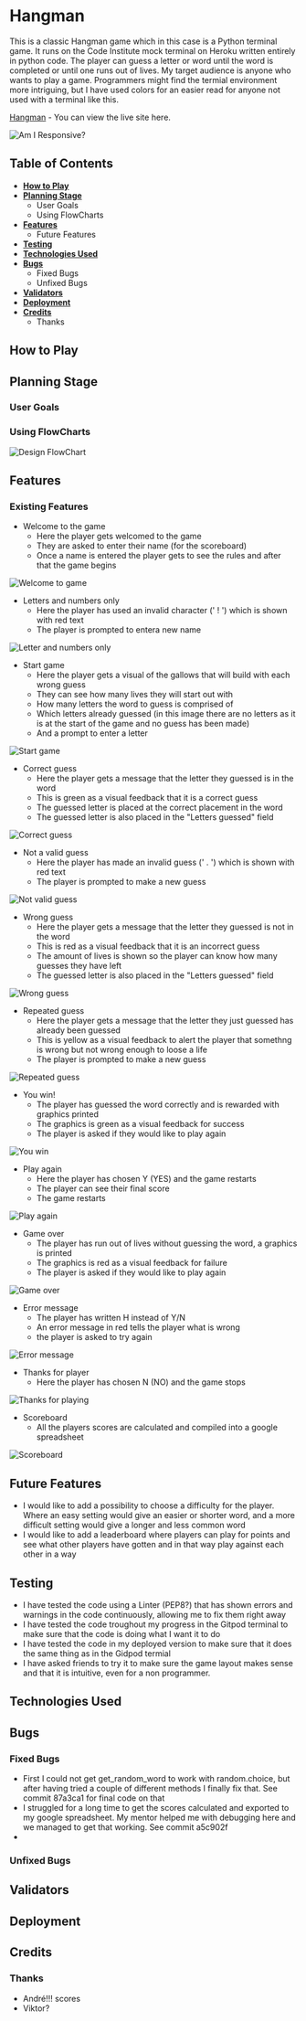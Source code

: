 # **Hangman**
This is a classic Hangman game which in this case is a Python terminal game. It runs on the Code Institute mock terminal on Heroku written entirely in python code.
The player can guess a letter or word until the word is completed or until one runs out of lives.
My target audience is anyone who wants to play a game. Programmers might find the termial environment more intriguing, but I have used colors for an easier read for anyone not used with a terminal like this. 

[Hangman](https://pp3-hangman1.herokuapp.com/) - You can view the live site here. 

![Am I Responsive?](https://github.com/Krnsand/pp3-hangman/blob/main/assets/images/am_i_responsive.png) 

## **Table of Contents**
 * [**How to Play**](#how-to-play)
 * [**Planning Stage**](#planning-stage)
   * User Goals
   * Using FlowCharts
 * [**Features**](#features)
   * Future Features
 * [**Testing**](#testing)
 * [**Technologies Used**](#technologies-used)
 * [**Bugs**](#bugs)
   * Fixed Bugs
   * Unfixed Bugs
 * [**Validators**](#validators)
 * [**Deployment**](#deployment)
 * [**Credits**](#credits)
   * Thanks

 ## **How to Play**

 ## **Planning Stage**

 ### **User Goals**

 ### **Using FlowCharts**
 ![Design FlowChart](https://github.com/Krnsand/pp3-hangman/blob/main/assets/images/flowchart.png)

 ## **Features**

 ### **Existing Features**
 * Welcome to the game
    * Here the player gets welcomed to the game
    * They are asked to enter their name (for the scoreboard)
    * Once a name is entered the player gets to see the rules and after that the game begins

![Welcome to game](https://github.com/Krnsand/pp3-hangman/blob/main/assets/images/welcome_user.png)

* Letters and numbers only
    * Here the player has used an invalid character (' ! ') which is shown with red text
    * The player is prompted to entera new name

![Letter and numbers only](https://github.com/Krnsand/pp3-hangman/blob/main/assets/images/lets_and_numbs.png)

 * Start game
    * Here the player gets a visual of the gallows that will build with each wrong guess
    * They can see how many lives they will start out with
    * How many letters the word to guess is comprised of
    * Which letters already guessed (in this image there are no letters as it is at the start of the game and no guess has been made)
    * And a prompt to enter a letter

![Start game](https://github.com/Krnsand/pp3-hangman/blob/main/assets/images/start_game.png)

 * Correct guess
    * Here the player gets a message that the letter they guessed is in the word
    * This is green as a visual feedback that it is a correct guess
    * The guessed letter is placed at the correct placement in the word
    * The guessed letter is also placed in the "Letters guessed" field

![Correct guess](https://github.com/Krnsand/pp3-hangman/blob/main/assets/images/correct_guess.png)

 * Not a valid guess
    * Here the player has made an invalid guess (' . ') which is shown with red text
    * The player is prompted to make a new guess

![Not valid guess](https://github.com/Krnsand/pp3-hangman/blob/main/assets/images/not_valid.png)

* Wrong guess
    * Here the player gets a message that the letter they guessed is not in the word
    * This is red as a visual feedback that it is an incorrect guess
    * The amount of lives is shown so the player can know how many guesses they have left
    * The guessed letter is also placed in the "Letters guessed" field

![Wrong guess](https://github.com/Krnsand/pp3-hangman/blob/main/assets/images/wrong_guess.png)

* Repeated guess
    * Here the player gets a message that the letter they just guessed has already been guessed
    * This is yellow as a visual feedback to alert the player that somethng is wrong but not wrong enough to loose a life
    * The player is prompted to make a new guess

![Repeated guess](https://github.com/Krnsand/pp3-hangman/blob/main/assets/images/repeated_guess.png)

* You win!
    * The player has guessed the word correctly and is rewarded with graphics printed
    * The graphics is green as a visual feedback for success
    * The player is asked if they would like to play again

![You win](https://github.com/Krnsand/pp3-hangman/blob/main/assets/images/you_win.png)

* Play again
    * Here the player has chosen Y (YES) and the game restarts
    * The player can see their final score
    * The game restarts 

![Play again](https://github.com/Krnsand/pp3-hangman/blob/main/assets/images/play_again.png)

* Game over
    * The player has run out of lives without guessing the word, a graphics is printed
    * The graphics is red as a visual feedback for failure
    * The player is asked if they would like to play again

![Game over](https://github.com/Krnsand/pp3-hangman/blob/main/assets/images/game_over.png)

* Error message
    * The player has written H instead of Y/N
    * An error message in red tells the player what is wrong
    * the player is asked to try again

![Error message](https://github.com/Krnsand/pp3-hangman/blob/main/assets/images/y_or_n.png)

* Thanks for player
    * Here the player has chosen N (NO) and the game stops

![Thanks for playing](https://github.com/Krnsand/pp3-hangman/blob/main/assets/images/thanks_for_playing.png)

* Scoreboard
    * All the players scores are calculated and compiled into a google spreadsheet 

![Scoreboard](https://github.com/Krnsand/pp3-hangman/blob/main/assets/images/thanks_for_playing.png)

 ## **Future Features**
  * I would like to add a possibility to choose a difficulty for the player. Where an easy setting would give an easier or shorter word, and a more difficult setting would give a longer and less common word
  * I would like to add a leaderboard where players can play for points and see what other players have gotten and in that way play against each other in a way   

 ## **Testing**
  * I have tested the code using a Linter (PEP8?) that has shown errors and warnings in the code continuously, allowing me to fix them right away
  * I have tested the code troughout my progress in the Gitpod terminal to make sure that the code is doing what I want it to do
  * I have tested the code in my deployed version to make sure that it does the same thing as in the Gidpod termial
  * I have asked friends to try it to make sure the game layout makes sense and that it is intuitive, even for a non programmer. 

 ## **Technologies Used**

 ## **Bugs**

 ### **Fixed Bugs**
  * First I could not get get_random_word to work with random.choice, but after having tried a couple of different methods I finally fix that. See commit 87a3ca1 for final code on that
  * I struggled for a long time to get the scores calculated and exported to my google spreadsheet. My mentor helped me with debugging here and we managed to get that working. See commit a5c902f
  *    

 ### **Unfixed Bugs**

 ## **Validators**

 ## **Deployment**

 ## **Credits**

 ### **Thanks**
  * André!!! scores 
  * Viktor?

  